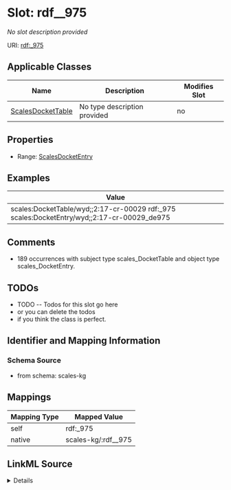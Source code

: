 

# Slot: rdf__975


_No slot description provided_





URI: [rdf:_975](http://www.w3.org/1999/02/22-rdf-syntax-ns#_975)



<!-- no inheritance hierarchy -->





## Applicable Classes

| Name | Description | Modifies Slot |
| --- | --- | --- |
| [ScalesDocketTable](../classes/ScalesDocketTable.md) | No type description provided |  no  |







## Properties

* Range: [ScalesDocketEntry](../classes/ScalesDocketEntry.md)






## Examples

| Value |
| --- |
| scales:DocketTable/wyd;;2:17-cr-00029 rdf:_975 scales:DocketEntry/wyd;;2:17-cr-00029_de975 |

## Comments

* 189 occurrences with subject type scales_DocketTable and object type scales_DocketEntry.

## TODOs

* TODO -- Todos for this slot go here
* or you can delete the todos
* if you think the class is perfect.

## Identifier and Mapping Information







### Schema Source


* from schema: scales-kg




## Mappings

| Mapping Type | Mapped Value |
| ---  | ---  |
| self | rdf:_975 |
| native | scales-kg/:rdf__975 |




## LinkML Source

<details>
```yaml
name: rdf__975
description: No slot description provided
todos:
- TODO -- Todos for this slot go here
- or you can delete the todos
- if you think the class is perfect.
comments:
- 189 occurrences with subject type scales_DocketTable and object type scales_DocketEntry.
examples:
- value: scales:DocketTable/wyd;;2:17-cr-00029 rdf:_975 scales:DocketEntry/wyd;;2:17-cr-00029_de975
from_schema: scales-kg
rank: 1000
slot_uri: rdf:_975
alias: rdf__975
domain_of:
- scales_DocketTable
range: scales_DocketEntry

```
</details>